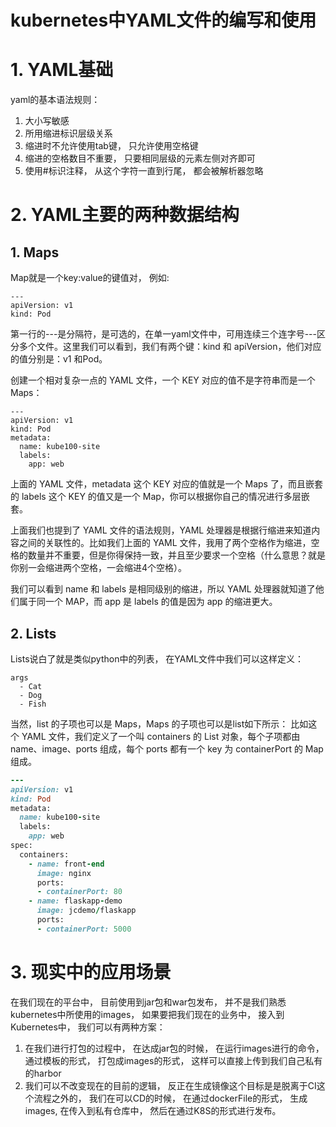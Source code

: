 # kubernetes中YAML文件的编写和使用

# 1. YAML基础

yaml的基本语法规则：

1. 大小写敏感
2. 所用缩进标识层级关系
3. 缩进时不允许使用tab键， 只允许使用空格键
4. 缩进的空格数目不重要， 只要相同层级的元素左侧对齐即可
5. 使用#标识注释， 从这个字符一直到行尾， 都会被解析器忽略

# 2. YAML主要的两种数据结构

## 1. Maps

Map就是一个key:value的键值对， 例如:

```
---
apiVersion: v1
kind: Pod
```

第一行的---是分隔符，是可选的，在单一yaml文件中，可用连续三个连字号---区分多个文件。这里我们可以看到，我们有两个键：kind 和 apiVersion，他们对应的值分别是：v1 和Pod。

创建一个相对复杂一点的 YAML 文件，一个 KEY 对应的值不是字符串而是一个 Maps：

```
---
apiVersion: v1
kind: Pod
metadata:
  name: kube100-site
  labels:
    app: web
```

上面的 YAML 文件，metadata 这个 KEY 对应的值就是一个 Maps 了，而且嵌套的 labels 这个 KEY 的值又是一个 Map，你可以根据你自己的情况进行多层嵌套。

上面我们也提到了 YAML 文件的语法规则，YAML 处理器是根据行缩进来知道内容之间的关联性的。比如我们上面的 YAML 文件，我用了两个空格作为缩进，空格的数量并不重要，但是你得保持一致，并且至少要求一个空格（什么意思？就是你别一会缩进两个空格，一会缩进4个空格）。

我们可以看到 name 和 labels 是相同级别的缩进，所以 YAML 处理器就知道了他们属于同一个 MAP，而 app 是 labels 的值是因为 app 的缩进更大。



## 2. Lists

Lists说白了就是类似python中的列表， 在YAML文件中我们可以这样定义：

```
args
  - Cat
  - Dog
  - Fish
```

当然，list 的子项也可以是 Maps，Maps 的子项也可以是list如下所示：
 比如这个 YAML 文件，我们定义了一个叫 containers 的 List 对象，每个子项都由 name、image、ports 组成，每个 ports 都有一个 key 为 containerPort 的 Map 组成。

```ruby
---
apiVersion: v1
kind: Pod
metadata:
  name: kube100-site
  labels:
    app: web
spec:
  containers:
    - name: front-end
      image: nginx
      ports:
      - containerPort: 80
    - name: flaskapp-demo
      image: jcdemo/flaskapp
      ports:
      - containerPort: 5000
```



# 3. 现实中的应用场景

在我们现在的平台中， 目前使用到jar包和war包发布， 并不是我们熟悉kubernetes中所使用的images， 如果要把我们现在的业务中， 接入到Kubernetes中， 我们可以有两种方案：

1. 在我们进行打包的过程中， 在达成jar包的时候， 在运行images进行的命令， 通过模板的形式， 打包成images的形式， 这样可以直接上传到我们自己私有的harbor
2. 我们可以不改变现在的目前的逻辑， 反正在生成镜像这个目标是是脱离于CI这个流程之外的， 我们在可以CD的时候， 在通过dockerFile的形式， 生成images, 在传入到私有仓库中， 然后在通过K8S的形式进行发布。